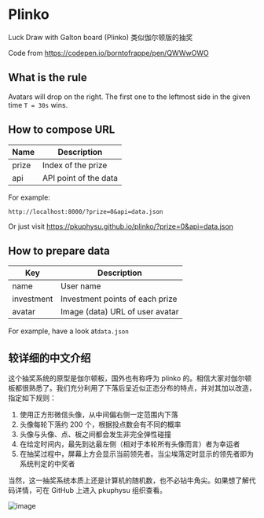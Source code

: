 # Plinko

Luck Draw with Galton board (Plinko) 类似伽尔顿版的抽奖

Code from <https://codepen.io/borntofrappe/pen/QWWwOWO>

## What is the rule

Avatars will drop on the right. The first one to the leftmost side in the given time `T = 30s` wins.

## How to compose URL

| Name  | Description           |
| ----- | --------------------- |
| prize | Index of the prize    |
| api   | API point of the data |

For example:

```
http://localhost:8000/?prize=0&api=data.json
```

Or just visit https://pkuphysu.github.io/plinko/?prize=0&api=data.json

## How to prepare data

| Key        | Description                     |
| ---------- | ------------------------------- |
| name       | User name                       |
| investment | Investment points of each prize |
| avatar     | Image (data) URL of user avatar |

For example, have a look at`data.json`

## 较详细的中文介绍

这个抽奖系统的原型是伽尔顿板，国外也有称呼为 plinko 的。相信大家对伽尔顿板都很熟悉了。我们充分利用了下落后呈近似正态分布的特点，并对其加以改造，指定如下规则：

1. 使用正方形微信头像，从中间偏右侧一定范围内下落
2. 头像每轮下落约 200 个，根据投点数会有不同的概率
3. 头像与头像、点、板之间都会发生非完全弹性碰撞
4. 在给定时间内，最先到达最左侧（相对于本轮所有头像而言）者为幸运者
5. 在抽奖过程中，屏幕上方会显示当前领先者。当尘埃落定时显示的领先者即为系统判定的中奖者

当然，这一抽奖系统本质上还是计算机的随机数，也不必钻牛角尖。如果想了解代码详情，可在 GitHub 上进入 pkuphysu 组织查看。

![image](https://user-images.githubusercontent.com/36528777/102891675-8fe88f00-4499-11eb-8831-0aed86f2f70c.jpg)
